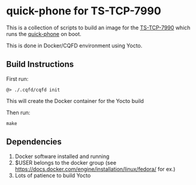 quick-phone for TS-TCP-7990
=========

This is a collection of scripts to build an image for the [TS-TCP-7990](https://www.embeddedarm.com/products/TS-TPC-7990)
which runs the [quick-phone](https://github.com/savoirfairelinux/quick-phone) on boot.

This is done in Docker/CQFD environment using Yocto.

## Build Instructions

First run:

`@> ./.cqfd/cqfd init`

This will create the Docker container for the Yocto build

Then run:

`make`

## Dependencies

1. Docker software installed and running
2. $USER belongs to the docker group
(see https://docs.docker.com/engine/installation/linux/fedora/ for ex.)
3. Lots of patience to build Yocto
